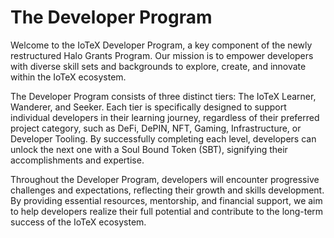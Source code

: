 # The Developer Program

Welcome to the IoTeX Developer Program, a key component of the newly restructured Halo Grants Program. Our mission is to empower developers with diverse skill sets and backgrounds to explore, create, and innovate within the IoTeX ecosystem.

The Developer Program consists of three distinct tiers: The IoTeX Learner, Wanderer, and Seeker. Each tier is specifically designed to support individual developers in their learning journey, regardless of their preferred project category, such as DeFi, DePIN, NFT, Gaming, Infrastructure, or Developer Tooling. By successfully completing each level, developers can unlock the next one with a Soul Bound Token (SBT), signifying their accomplishments and expertise.

Throughout the Developer Program, developers will encounter progressive challenges and expectations, reflecting their growth and skills development. By providing essential resources, mentorship, and financial support, we aim to help developers realize their full potential and contribute to the long-term success of the IoTeX ecosystem.
